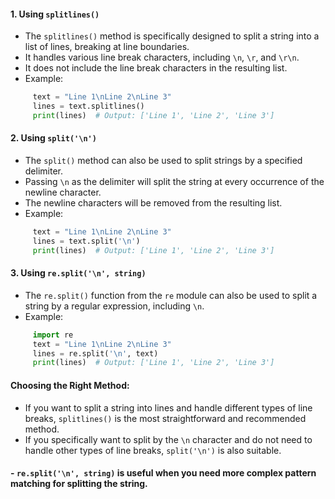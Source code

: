 #### 1. Using `splitlines()`

- The `splitlines()` method is specifically designed to split a string into a list of lines, breaking at line boundaries.
- It handles various line break characters, including `\n`, `\r`, and `\r\n`.
- It does not include the line break characters in the resulting list.
- Example:
```python
     text = "Line 1\nLine 2\nLine 3"
     lines = text.splitlines()
     print(lines)  # Output: ['Line 1', 'Line 2', 'Line 3']
```

#### 2. Using `split('\n')`

- The `split()` method can also be used to split strings by a specified delimiter.
- Passing `\n` as the delimiter will split the string at every occurrence of the newline character.
- The newline characters will be removed from the resulting list.
- Example:
```python
     text = "Line 1\nLine 2\nLine 3"
     lines = text.split('\n')
     print(lines)  # Output: ['Line 1', 'Line 2', 'Line 3']
```

#### 3. Using `re.split('\n', string)`

- The `re.split()` function from the `re` module can also be used to split a string by a regular expression, including `\n`.
- Example:
```python
     import re
     text = "Line 1\nLine 2\nLine 3"
     lines = re.split('\n', text)
     print(lines)  # Output: ['Line 1', 'Line 2', 'Line 3']
```

#### Choosing the Right Method:

- If you want to split a string into lines and handle different types of line breaks, `splitlines()` is the most straightforward and recommended method.
- If you specifically want to split by the `\n` character and do not need to handle other types of line breaks, `split('\n')` is also suitable.
#### - `re.split('\n', string)` is useful when you need more complex pattern matching for splitting the string.

